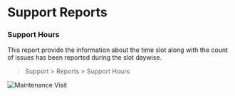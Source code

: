 # Support Reports



### Support Hours
This report provide the information about the time slot along with the count of issues has been reported during the slot daywise.

> Support > Reports > Support Hours

<img class="screenshot" alt="Maintenance Visit" src="/docs/assets/img/support/support_hours.png">
